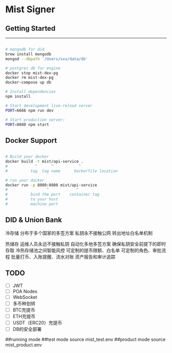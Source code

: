 # Mist Signer

## Getting Started

---------------

```sh

# mangodb for did
brew install mongodb
mongod --dbpath '/Users/xxx/data/db'

# postgres db for engine
docker stop mist-dex-pg
docker rm mist-dex-pg
docker-compose up db

# Install dependencies
npm install

# Start development live-reload server
PORT=6666 npm run dev

# Start production server:
PORT=8080 npm start
```

## Docker Support

```sh

# Build your docker
docker build -t mist/api-service .
#            ^      ^           ^
#          tag  tag name      Dockerfile location

# run your docker
docker run -p 8080:8080 mist/api-service
#                 ^            ^
#          bind the port    container tag
#          to your host
#          machine port   

```

## DID & Union Bank

冷存储
分布于多个国家的多签方案
私钥永不接触公网
转出地址白名单机制

热储存
运维人员永远不接触私钥
自动化多地多签方案
确保私钥安全前提下的即时存取
冷热存储池之间智能风控
可定制的提币限额、白名单
可定制的角色、审批流程
批量打币、入账提醒、流水对账
资产报告和审计追踪

## TODO

- [ ] JWT
- [ ] POA Nodes
- [ ] WebSocket
- [ ] 多币种划转
- [ ] BTC充提币
- [ ] ETH充提币
- [ ] USDT（ERC20）充提币
- [ ] DB的安全部署

##running mode
##test mode
source mist_test.env 
##product mode
source mist_product.env 
